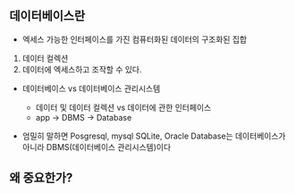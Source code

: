 ## 데이터베이스란

* 엑세스 가능한 인터페이스를 가진 컴퓨터화된 데이터의 구조화된 집합

1. 데이터 컬렉션
2. 데이터에 엑세스하고 조작할 수 있다.

* 데이터베이스 vs 데이터베이스 관리시스템
  * 데이터 및 데이터 컬렉션 vs 데이터에 관한 인터페이스
  * app -> DBMS -> Database

* 엄밀히 말하면 Posgresql, mysql SQLite, Oracle Database는 데이터베이스가 아니라 DBMS(데이터베이스 관리시스템)이다

## 왜  중요한가?